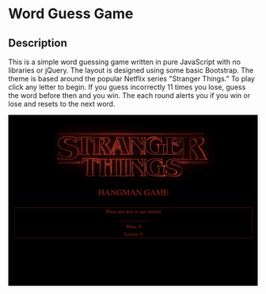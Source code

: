 # Word Guess Game

## Description

This is a simple word guessing game written in pure JavaScript with no libraries or jQuery. The layout is designed using some basic Bootstrap. The theme is based around the popular Netflix series "Stranger Things." To play click any letter to begin. If you guess incorrectly 11 times you lose, guess the word before then and you win. The each round alerts you if you win or lose and resets to the next word. 

![word-guess-game](assets/images/hangman.png)